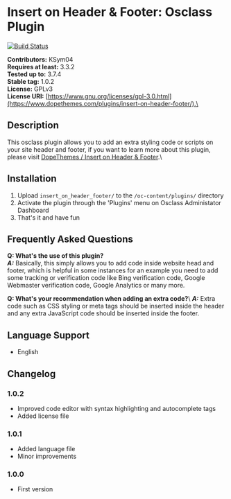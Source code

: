 # Insert on Header & Footer: Osclass Plugin #

[![Build Status](https://travis-ci.org/KSym04/insert_on_header_footer.svg?branch=master)](https://travis-ci.org/KSym04/insert_on_header_footer)

**Contributors:** KSym04\
**Requires at least:** 3.3.2\
**Tested up to:** 3.7.4\
**Stable tag:** 1.0.2\
**License:** GPLv3\
**License URI:** [https://www.gnu.org/licenses/gpl-3.0.html](https://www.dopethemes.com/plugins/insert-on-header-footer/).\

## Description ##

This osclass plugin allows you to add an extra styling code or scripts on your site header and footer, if you want to learn more about this plugin, please visit [DopeThemes / Insert on Header & Footer](https://www.dopethemes.com/plugins/insert-on-header-footer/).\

## Installation ##

1. Upload `insert_on_header_footer/` to the `/oc-content/plugins/` directory
2. Activate the plugin through the 'Plugins' menu on Osclass Administator Dashboard
3. That's it and have fun

## Frequently Asked Questions ##

**Q: What's the use of this plugin?**\
**_A:_** Basically, this simply allows you to add code inside website head and footer, which is helpful in some instances for an example you need to add some tracking or verification code like Bing verification code, Google Webmaster verification code, Google Analytics or many more.

**Q: What's your recommendation when adding an extra code?**\\
**_A:_** Extra code such as CSS styling or meta tags should be inserted inside the header and any extra JavaScript code should be inserted inside the footer.

## Language Support ##

* English

## Changelog ##

### 1.0.2 ###

* Improved code editor with syntax highlighting and autocomplete tags
* Added license file

### 1.0.1 ###

* Added language file
* Minor improvements

### 1.0.0 ###

* First version
